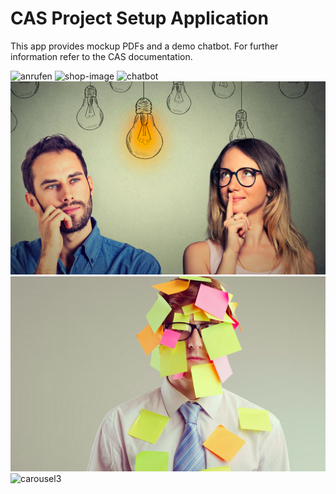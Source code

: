 # CAS Project Setup Application

This app provides mockup PDFs and a demo chatbot. For further information refer to the CAS documentation.

![anrufen](https://github.com/kllokfjo/fork/blob/main/templates/anrufen1.png?raw=true)
![shop-image](https://github.com/kllokfjo/fork/blob/main/templates/email.jpg?raw=true)
![chatbot](https://github.com/kllokfjo/fork/blob/main/templates/Bildschirmfoto%202024-04-13%20um%2000.27.52.png?raw=true)
![carousel1](https://github.com/kllokfjo/Variante-A/blob/main/templates/vergesslich.1.png?raw=true)
![carousel2](https://github.com/kllokfjo/Variante-A/blob/main/templates/vergesslich.2.png?raw=true)
![carousel3]()
